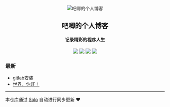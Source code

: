 <p align="center"><img alt="吧唧的个人博客" src="https://static.b3log.org/images/brand/solo-32.png"></p><h2 align="center">
吧唧的个人博客
</h2>

<h4 align="center">记录精彩的程序人生</h4>
<p align="center"><a title="吧唧的个人博客" target="_blank" href="https://github.com/lzdb228/solo-blog"><img src="https://img.shields.io/github/last-commit/lzdb228/solo-blog.svg?style=flat-square&color=FF9900"></a>
<a title="GitHub repo size in bytes" target="_blank" href="https://github.com/lzdb228/solo-blog"><img src="https://img.shields.io/github/repo-size/lzdb228/solo-blog.svg?style=flat-square"></a>
<a title="Solo Version" target="_blank" href="https://github.com/b3log/solo/releases"><img src="https://img.shields.io/badge/solo-3.6.4-f1e05a.svg?style=flat-square&color=blueviolet"></a>
<a title="Hits" target="_blank" href="https://github.com/b3log/hits"><img src="https://hits.b3log.org/lzdb228/solo-blog.svg"></a></p>

### 最新

* [gitlab安装](http://www.zhoudb.com/articles/2019/09/12/1568278271466.html)
* [世界，你好！](http://www.zhoudb.com/hello-solo)



---

本仓库通过 [Solo](https://github.com/b3log/solo) 自动进行同步更新 ❤️ 